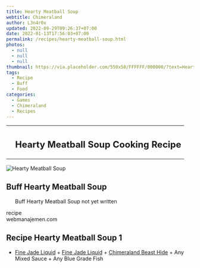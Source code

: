 ```yaml
---
title: Hearty Meatball Soup
webtitle: Chimeraland
author: L3n4r0x
updated: 2022-09-29T09:26:37+07:00
date: 2022-01-13T17:56:03+07:00
permalink: /recipes/hearty-meatball-soup.html
photos:
  - null
  - null
  - null
thumbnail: https://via.placeholder.com/550x50/FFFFFF/000000/?text=Hearty Meatball Soup
tags:
  - Recipe
  - Buff
  - Food
categories:
  - Games
  - Chimeraland
  - Recipes
---
```


<section id="bootstrap-wrapper"><link rel="stylesheet" href="https://cdn.statically.io/gh/dimaslanjaka/Web-Manajemen/40ac3225/css/bootstrap-4.5-wrapper.css"/><div class="row mb-2"><div class="col-md-12 mb-2"><table class="table" id="post-info"><tbody><tr><td></td><td><h1 class="fs-5">Hearty Meatball Soup Cooking Recipe</h1></td></tr></tbody></table></div></div><div class="card mb-2"><div class="row g-0"><div class="col-sm-4 position-relative mb-2"><img src="https://via.placeholder.com/600" class="card-img fit-cover w-100 h-100" alt="Hearty Meatball Soup" data-fancybox="true"/></div><div class="col-sm-8 mb-2"><div class="card-body"><h2 class="card-title fs-5">Buff Hearty Meatball Soup</h2><div class="card-text"><ul>Buff Hearty Meatball Soup not yet written</ul></div><span class="badge rounded-pill bg-dark">recipe</span></div><div class="card-footer text-end text-muted">webmanajemen.com</div></div></div></div><div class="row mb-2"><div class="col-12 col-lg-6 recipe-item mb-2"><div class="card"><div class="card-body"><h2 class="card-title fs-5">Recipe Hearty Meatball Soup 1</h2><div class="card-text"><ul><li><a class="text-decoration-none" href="/chimeraland/materials/fine-jade-liquid.html">Fine Jade Liquid</a><span> + </span><a class="text-decoration-none" href="/chimeraland/materials/fine-jade-liquid.html">Fine Jade Liquid</a><span> + </span><a class="text-decoration-none" href="/chimeraland/materials/chimeraland-beast-hide.html">Chimeraland Beast Hide</a><span> + </span>Any Mixed Sauce<span> + </span>Any Blue Grade Fish</li></ul></div></div></div></div></div></section>